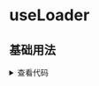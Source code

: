 <script setup>
import loaders from './loaders.vue'
</script>

# useLoader
<ClientOnly>
  <description description="useLoader" /> 
</ClientOnly>

## 基础用法
<ClientOnly>
  <loaders />
</ClientOnly>
<details>

<summary>查看代码</summary>

<<< @/hooks/useLoader/loaders.vue

</details>